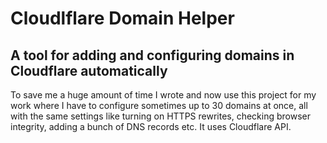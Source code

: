﻿# Cloudlflare Domain Helper

## A tool for adding and configuring domains in Cloudflare automatically

To save me a huge amount of time I wrote and now use this project for my work where I have to configure sometimes up to 30 domains at once, all with the same settings like turning on HTTPS rewrites, checking browser integrity, adding a bunch of DNS records etc. It uses Cloudflare API.
